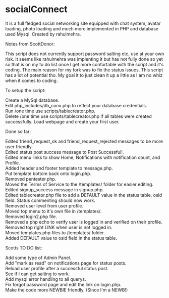 # socialConnect
It is a full fledged social networking site equipped with chat system, avatar loading, photo loading and much more implemented in PHP and database used Mysql. Created by rahulmehra.

Notes from ScottDonor:

This script does not currently support password salting etc, use at your own risk. It seems like rahulmehra was implenting it but has not fully done so yet so that is on my to do list once I get more confortable with the script and it's coding. The main reason for my fork was to fix the status issues. This script has a lot of potential tho. My goal it to just clean it up a little as I am no whiz when it comes to coding.

To setup the script:

Create a MySql database.  
Edit php_includes/db_conx.php to reflect your database credentials.  
Run /one time use scripts/tablecreator.php.  
Delete /one time use scripts/tablecreator.php if all tables were created successfully.
Load webpage and create your first user.

Done so far:

Edited friend_request_ok and friend_request_rejected messages to be more user friendly.  
Edited status post success message to Post Successful!.  
Edited menu links to show Home, Notifications with notification count, and Profile.  
Added header and footer template to message.php.  
Put template bottom back onto login.php.  
Removed pentester.php.  
Moved the Terms of Service to the /templates/ folder for easier editing.  
Edited signup_success message in signup.php.  
Edited tablecreator.php file to add a DEFAULT value in the status table, osid field. Status commenting should now work.  
Removed user level from user profile.  
Moved top menu to it's own file in /templates/.  
Removed login2.php file.  
Removed a php echo to verify user is logged in and verified on their profile.  
Removed top right LINK when user is not logged in.  
Moved templates.php files to /templates/ folder.  
Added DEFAULT value to osid field in the status table.  


Scotts TO DO list:

Add some type of Admin Panel.  
Add "mark as read" on notifications page for status posts.  
Reload user profile after a successful status post.  
See if I can get salting to work.  
Add mysql error handling to all querys.  
Fix forgot password page and edit the link on login.php.  
Make the code more NEWBIE friendly. (Since I'm a NEWB!)  
